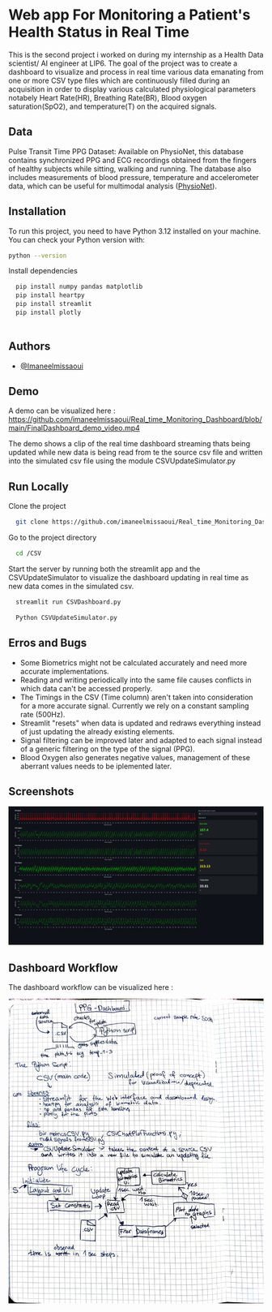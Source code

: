 
# Web app For Monitoring a Patient's Health Status in Real Time 

This is the second project i worked on during my internship as a Health Data scientist/ AI engineer at LIP6. The goal of the project was to create a dashboard to visualize and process in real time various data emanating from one or more CSV type files which are continuously filled during an acquisition in order to display various calculated physiological parameters notabely Heart Rate(HR), Breathing Rate(BR), Blood oxygen saturation(SpO2), and temperature(T) on the acquired signals.

## Data 
Pulse Transit Time PPG Dataset: Available on PhysioNet, this database contains synchronized PPG and ECG recordings obtained from the fingers of healthy subjects while sitting, walking and running. The database also includes measurements of blood pressure, temperature and accelerometer data, which can be useful for multimodal analysis ([PhysioNet](https://physionet.org/content/pulse-transit-time-ppg/1.1.0/)).

## Installation

To run this project, you need to have Python 3.12 installed on your machine. You can check your Python version with:

```bash
python --version
```

Install dependencies

```bash
  pip install numpy pandas matplotlib 
  pip install heartpy
  pip install streamlit 
  pip install plotly 
  
```
## Authors

- [@Imaneelmissaoui](https://github.com/imaneelmissaoui)


## Demo
A demo can be visualized here : 
https://github.com/imaneelmissaoui/Real_time_Monitoring_Dashboard/blob/main/FinalDashboard_demo_video.mp4

The demo shows a clip of the real time dashboard streaming thats being updated while new data is being read from te the source csv file and written into the simulated csv file using the module CSVUpdateSimulator.py 


## Run Locally

Clone the project

```bash
  git clone https://github.com/imaneelmissaoui/Real_time_Monitoring_Dashboard/tree/main/Dashboard/FinalDashboard
```

Go to the project directory

```bash
  cd /CSV 
```

Start the server by running both the streamlit app and the 
CSVUpdateSimulator to visualize the dashboard updating in real time as new data comes in the simulated csv. 

```bash
  streamlit run CSVDashboard.py 
```

```bash
  Python CSVUpdateSimulator.py 
```

## Erros and Bugs
- Some Biometrics might not be calculated accurately and need more accurate implementations.  
- Reading and writing periodically into the same file causes conflicts in which data can't be accessed properly.
- The Timings in the CSV (Time column) aren't taken into consideration for a more accurate signal. Currently we rely on a constant sampling rate (500Hz).
- Streamlit "resets" when data is updated and redraws everything instead of just updating the already existing elements.
- Signal filtering can be improved later and adapted to each signal instead of a generic filtering on the type of the signal (PPG).
- Blood Oxygen also generates negative values, management of these aberrant values needs to be iplemented later. 

## Screenshots

![App Screenshot](./FinalDashboard.png)


## Dashboard Workflow

The dashboard workflow can be visualized here : 

![Workflow preview](./FinalDashboard_Workflow.jpg)
